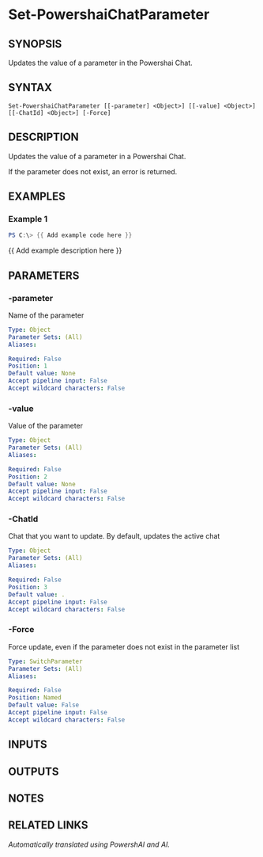 ﻿---
external help file: powershai-help.xml
Module Name: powershai
online version:
schema: 2.0.0
---

# Set-PowershaiChatParameter

## SYNOPSIS
Updates the value of a parameter in the Powershai Chat.

## SYNTAX

```
Set-PowershaiChatParameter [[-parameter] <Object>] [[-value] <Object>] [[-ChatId] <Object>] [-Force]
```

## DESCRIPTION
Updates the value of a parameter in a Powershai Chat.
 
If the parameter does not exist, an error is returned.

## EXAMPLES

### Example 1
```powershell
PS C:\> {{ Add example code here }}
```

{{ Add example description here }}

## PARAMETERS

### -parameter
Name of the parameter

```yaml
Type: Object
Parameter Sets: (All)
Aliases:

Required: False
Position: 1
Default value: None
Accept pipeline input: False
Accept wildcard characters: False
```

### -value
Value of the parameter

```yaml
Type: Object
Parameter Sets: (All)
Aliases:

Required: False
Position: 2
Default value: None
Accept pipeline input: False
Accept wildcard characters: False
```

### -ChatId
Chat that you want to update.
By default, updates the active chat

```yaml
Type: Object
Parameter Sets: (All)
Aliases:

Required: False
Position: 3
Default value: .
Accept pipeline input: False
Accept wildcard characters: False
```

### -Force
Force update, even if the parameter does not exist in the parameter list

```yaml
Type: SwitchParameter
Parameter Sets: (All)
Aliases:

Required: False
Position: Named
Default value: False
Accept pipeline input: False
Accept wildcard characters: False
```

## INPUTS

## OUTPUTS

## NOTES

## RELATED LINKS



<!--PowershaiAiDocBlockStart-->
_Automatically translated using PowershAI and AI._
<!--PowershaiAiDocBlockEnd-->

